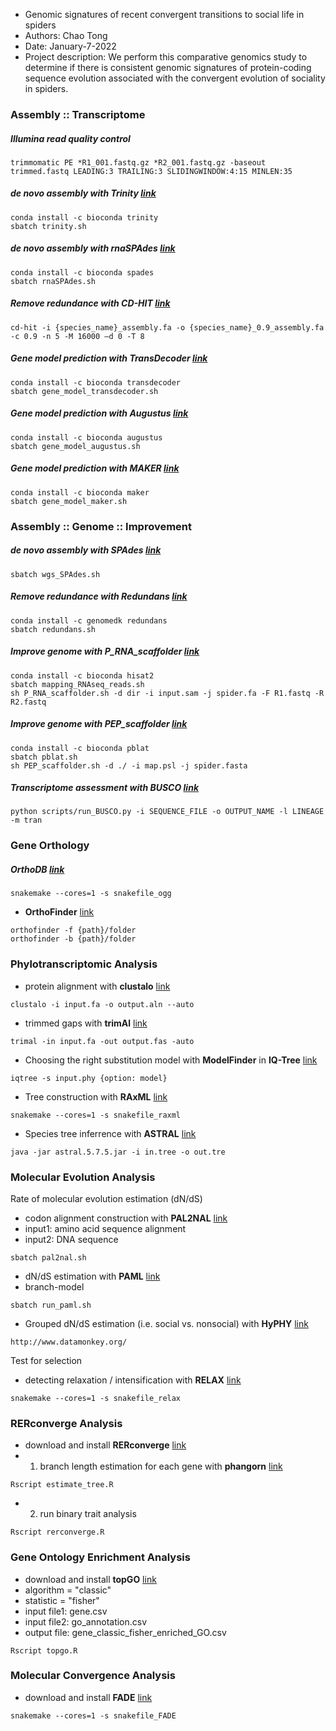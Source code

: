 - Genomic signatures of recent convergent transitions to social life in spiders
- Authors: Chao Tong
- Date: January-7-2022
- Project description: We perform this comparative genomics study to determine if there is consistent genomic signatures of protein-coding sequence evolution associated with the convergent evolution of sociality in spiders.

### Assembly :: Transcriptome
##### Illumina read quality control
```
trimmomatic PE *R1_001.fastq.gz *R2_001.fastq.gz -baseout trimmed.fastq LEADING:3 TRAILING:3 SLIDINGWINDOW:4:15 MINLEN:35
```
##### *de novo* assembly with **Trinity** [link](https://github.com/trinityrnaseq/trinityrnaseq/wiki)
```
conda install -c bioconda trinity
sbatch trinity.sh
```
##### *de novo* assembly with **rnaSPAdes** [link](https://cab.spbu.ru/software/rnaspades/)
```
conda install -c bioconda spades
sbatch rnaSPAdes.sh
```
##### Remove redundance with **CD-HIT** [link](http://weizhongli-lab.org/cd-hit/)
```
cd-hit -i {species_name}_assembly.fa -o {species_name}_0.9_assembly.fa -c 0.9 -n 5 -M 16000 –d 0 -T 8
```
##### Gene model prediction with **TransDecoder** [link](https://github.com/TransDecoder/TransDecoder/wiki)
```
conda install -c bioconda transdecoder
sbatch gene_model_transdecoder.sh
```
##### Gene model prediction with **Augustus** [link](https://bioinf.uni-greifswald.de/augustus/)
```
conda install -c bioconda augustus
sbatch gene_model_augustus.sh
```
##### Gene model prediction with **MAKER** [link](https://www.yandell-lab.org/software/maker.html)
```
conda install -c bioconda maker
sbatch gene_model_maker.sh
```
### Assembly :: Genome :: Improvement
##### *de novo* assembly with **SPAdes** [link](https://github.com/ablab/spades)
```
sbatch wgs_SPAdes.sh
```
##### Remove redundance with **Redundans** [link](https://github.com/lpryszcz/redundans)
```
conda install -c genomedk redundans
sbatch redundans.sh
```
##### Improve genome with **P_RNA_scaffolder** [link](https://github.com/CAFS-bioinformatics/P_RNA_scaffolder)
```
conda install -c bioconda hisat2
sbatch mapping_RNAseq_reads.sh
sh P_RNA_scaffolder.sh -d dir -i input.sam -j spider.fa -F R1.fastq -R R2.fastq
```
##### Improve genome with **PEP_scaffolder** [link](https://github.com/CAFS-bioinformatics/PEP_scaffolder)
```
conda install -c bioconda pblat
sbatch pblat.sh
sh PEP_scaffolder.sh -d ./ -i map.psl -j spider.fasta
```






##### Transcriptome assessment with **BUSCO** [link](https://vcru.wisc.edu/simonlab/bioinformatics/programs/busco/BUSCO_v3_userguide.pdf)
```
python scripts/run_BUSCO.py -i SEQUENCE_FILE -o OUTPUT_NAME -l LINEAGE -m tran
```
### Gene Orthology
##### **OrthoDB** [link](https://www.orthodb.org/v8/index.html)
```
snakemake --cores=1 -s snakefile_ogg
```
- **OrthoFinder** [link](https://github.com/davidemms/OrthoFinder)
```
orthofinder -f {path}/folder
orthofinder -b {path}/folder
```
### Phylotranscriptomic Analysis

- protein alignment with **clustalo** [link](https://www.ebi.ac.uk/Tools/msa/clustalo/)
```
clustalo -i input.fa -o output.aln --auto
```
- trimmed gaps with **trimAl** [link](http://trimal.cgenomics.org/getting_started_with_trimal_v1.2)
```
trimal -in input.fa -out output.fas -auto
```
- Choosing the right substitution model with **ModelFinder** in **IQ-Tree** [link](http://www.iqtree.org/doc/Quickstart)
```
iqtree -s input.phy {option: model}
```
- Tree construction with **RAxML** [link](https://cme.h-its.org/exelixis/resource/download/NewManual.pdf)
```
snakemake --cores=1 -s snakefile_raxml
```
- Species tree inferrence with **ASTRAL** [link](https://github.com/smirarab/ASTRAL)
```
java -jar astral.5.7.5.jar -i in.tree -o out.tre
```
### Molecular Evolution Analysis
Rate of molecular evolution estimation (dN/dS)
- codon alignment construction with **PAL2NAL** [link](http://www.bork.embl.de/pal2nal/)
- input1: amino acid sequence alignment
- input2: DNA sequence
```
sbatch pal2nal.sh
```
- dN/dS estimation with **PAML** [link](http://web.mit.edu/6.891/www/lab/paml.html)
- branch-model
```
sbatch run_paml.sh
```
- Grouped dN/dS estimation (i.e. social vs. nonsocial) with **HyPHY** [link](http://www.hyphy.org/)
```
http://www.datamonkey.org/
```
Test for selection
- detecting relaxation / intensification with **RELAX** [link](https://www.ncbi.nlm.nih.gov/pmc/articles/PMC4327161/)
```
snakemake --cores=1 -s snakefile_relax
```
### RERconverge Analysis
- download and install **RERconverge** [link](https://github.com/nclark-lab/RERconverge)
- 1. branch length estimation for each gene with **phangorn** [link](https://cran.r-project.org/web/packages/phangorn/index.html)
```
Rscript estimate_tree.R
```
- 2. run binary trait analysis
```
Rscript rerconverge.R
```
### Gene Ontology Enrichment Analysis
- download and install **topGO** [link](https://bioconductor.org/packages/release/bioc/html/topGO.html)
- algorithm = "classic"
- statistic = "fisher"
- input file1: gene.csv
- input file2: go_annotation.csv
- output file: gene_classic_fisher_enriched_GO.csv
```
Rscript topgo.R
```
### Molecular Convergence Analysis
- download and install **FADE** [link](https://www.datamonkey.org/fade)
```
snakemake --cores=1 -s snakefile_FADE
```
